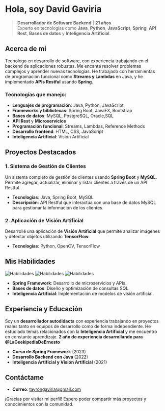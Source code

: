 

<!--
**DavidGaviri/DavidGaviri** is a ✨ _special_ ✨ repository because its `README.md` (this file) appears on your GitHub profile.

Here are some ideas to get you started:

-  I’m currently working on ...
-  I’m currently learning ...
-  I’m looking to collaborate on ...
-  I’m looking for help with ...
-  Ask me about ...
-  How to reach me: ...
-  Pronouns: ...
-  Fun fact: ...
-->
# Hola, soy **David Gaviria** 

> **Desarrollador de Software Backend** | **21 años**  
> Experto en tecnologías como **Java**, **Python**, **JavaScript**, **Spring**, **API Rest**, **Bases de datos** y **Inteligencia Artificial**.

## Acerca de mí
Tecnologo en desarrollo de software, con experiencia trabajando en el backend de aplicaciones robustas. Me encanta resolver problemas complejos y aprender nuevas tecnologías. He trabajado con herramientas de programación funcional como **Streams y Lambdas** en Java, y he implementado **APIs Restful** usando **Spring**.

### Tecnologías que manejo:
- **Lenguajes de programación**: Java, Python, JavaScript
- **Frameworks y bibliotecas**: Spring Boot, JavaFX, Bootstrap
- **Bases de datos**: MySQL, PostgreSQL, Oracle,SQL
- **API Rest** y **Microservicios**
- **Programación funcional**: Streams, Lambdas, Reference Methods
- **Desarrollo frontend**: HTML, CSS, JavaScript
- **Inteligencia Artificial**: Visión Artificial

## Proyectos Destacados

### 1. **Sistema de Gestión de Clientes**
   Un sistema completo de gestión de clientes usando **Spring Boot** y **MySQL**. Permite agregar, actualizar, eliminar y listar clientes a través de un API Restful.

   - **Tecnologías**: Java, Spring Boot, MySQL
   - **Descripción**: API Restful que interactúa con una base de datos MySQL para gestionar la información de los clientes.

### 2. **Aplicación de Visión Artificial**
   Desarrollé una aplicación de **Visión Artificial** que permite analizar imágenes y detectar objetos utilizando **TensorFlow**.

   - **Tecnologías**: Python, OpenCV, TensorFlow

##  Mis Habilidades

![Habilidades](https://img.shields.io/badge/Java-Spring-green)
![Habilidades](https://img.shields.io/badge/Python-OpenCV-blue)
![Habilidades](https://img.shields.io/badge/JavaScript-React-yellow)

- **Spring Framework**: Desarrollo de microservicios y APIs.
- **Bases de datos**: Diseño y optimización de consultas SQL.
- **Inteligencia Artificial**: Implementación de modelos de visión artificial.

##  Experiencia y Educación
Soy un **desarrollador autodidacta** con experiencia trabajando en proyectos reales tanto en equipos de desarrollo como de forma independiente. He estudiado temas relacionados con la **Inteligencia Artificial** y me encuentro en constante aprendizaje.
**2 año de experiencia desarrollando para @LaGeekipediaDeErnesto**

- **Curso de Spring Framework** (2023)
- **Desarrollo Backend con Java** (2022)
- **Inteligencia Artificial y Visión Artificial** (2021)

##  Contáctame

- **Correo**: tayrongaviria@gmail.com

¡Gracias por visitar mi perfil! Espero poder compartir más proyectos y conocimientos con la comunidad. 
